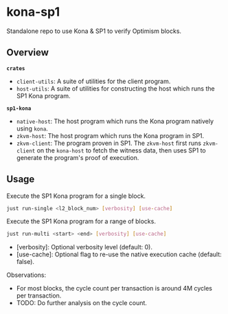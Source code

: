 # kona-sp1

Standalone repo to use Kona & SP1 to verify Optimism blocks.

## Overview

**`crates`**
- `client-utils`: A suite of utilities for the client program.
- `host-utils`: A suite of utilities for constructing the host which runs the SP1 Kona program.

**`sp1-kona`**
- `native-host`: The host program which runs the Kona program natively using `kona`.
- `zkvm-host`: The host program which runs the Kona program in SP1.
- `zkvm-client`: The program proven in SP1. The `zkvm-host` first runs `zkvm-client` on the `kona-host` to fetch the witness data, then uses SP1 to generate the program's proof of execution.

## Usage

Execute the SP1 Kona program for a single block.

```bash
just run-single <l2_block_num> [verbosity] [use-cache]
```

Execute the SP1 Kona program for a range of blocks.

```bash
just run-multi <start> <end> [verbosity] [use-cache]
```

- [verbosity]: Optional verbosity level (default: 0).
- [use-cache]: Optional flag to re-use the native execution cache (default: false).

Observations: 
* For most blocks, the cycle count per transaction is around 4M cycles per transaction.
* TODO: Do further analysis on the cycle count.
